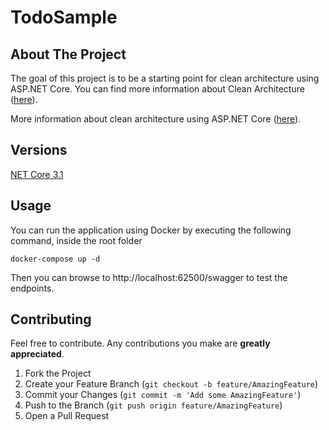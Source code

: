 # TodoSample

<!-- ABOUT THE PROJECT -->
## About The Project
The goal of this project is to be a starting point for clean architecture using ASP.NET Core. You can find more information about Clean Architecture ([here](https://8thlight.com/blog/uncle-bob/2012/08/13/the-clean-architecture.html)).

More information about clean architecture using ASP.NET Core ([here](https://docs.microsoft.com/en-us/dotnet/architecture/modern-web-apps-azure/common-web-application-architectures#clean-architecture)).

## Versions
[NET Core 3.1](https://github.com/nicolasgranata/todo-sample/releases/tag/net-core-3.1)


<!-- USAGE EXAMPLES -->
## Usage
You can run the application using Docker by executing the following command, inside the root folder

`docker-compose up -d`

Then you can browse to http://localhost:62500/swagger to test the endpoints.

<!-- CONTRIBUTING -->
## Contributing

Feel free to contribute. Any contributions you make are **greatly appreciated**.

1. Fork the Project
2. Create your Feature Branch (`git checkout -b feature/AmazingFeature`)
3. Commit your Changes (`git commit -m 'Add some AmazingFeature'`)
4. Push to the Branch (`git push origin feature/AmazingFeature`)
5. Open a Pull Request
